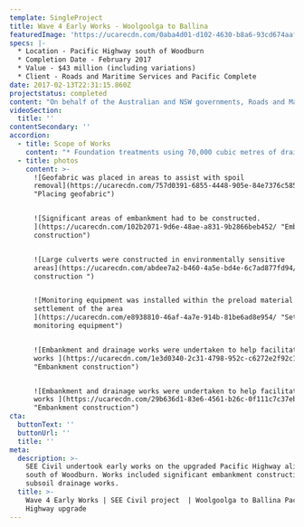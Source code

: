 ```yaml
---
template: SingleProject
title: Wave 4 Early Works - Woolgoolga to Ballina
featuredImage: 'https://ucarecdn.com/0aba4d01-d102-4630-b8a6-93cd674aafe4/'
specs: |-
  * Location - Pacific Highway south of Woodburn
  * Completion Date - February 2017
  * Value - $43 million (including variations) 
  * Client - Roads and Maritime Services and Pacific Complete
date: 2017-02-13T22:31:15.860Z
projectstatus: completed
content: "On behalf of the Australian and NSW governments, Roads and Maritime Services is progressively upgrading the Pacific Highway to dual carriageway between the Hunter and NSW/Queensland border. The Woolgoolga to Ballina Pacific Highway upgrade involves the duplication of 155 kilometres to a four-lane divided road. The upgrade starts about six kilometres north of Woolgoolga (north of Coffs Harbour) and ends about six kilometres south of Ballina. \r\n\nThe Wave 4 Early Works package is part of the Woolgoolga to Ballina Pacific Highway upgrade. SEECivil worked collaboratively with Roads and Maritime Services and Pacific Complete to deliver this part of the Woolgoolga to Ballina Pacific Highway upgrade. \n\nThere early works were undertaken to ensure appropriate management, pre-load and settlement of soft soil areas prior to major roadworks commencing on this section of highway."
videoSection:
  title: ''
contentSecondary: ''
accordion:
  - title: Scope of Works
    content: "* Foundation treatments using 70,000 cubic metres of drainage rock\r\n* Installation of about 320,000 metres of vertical wick drains\r\n* Installation of specialised geotechnical instruments for settlement monitoring of soft soils, including vibrating wire, bored, nested and standing piezometers, inclinometers, settlement plate, data loggers and hydrostatic profile gauges\r\n* Importing more than 185,000 cubic metres of earth fill materials\r\n* High strength earth reinforcement using geotextiles and geosynthetic materials\r\n* Design and construction of deceleration lanes on the Pacific Highway to facilitate site and haulage vehicle movements, including traffic management of the Pacific Highway.\r\n* Working with fill height limitations of 1.5 meters per week.\r\n* Installation of HDPE drainage pipes due to soft soil zones\r\n* Clearing and grubbing undertaken within Endangered Ecological Communities\r\n* Management of acid sulfate and soft soil conditions of varying levels across the project area."
  - title: photos
    content: >-
      ![Geofabric was placed in areas to assist with spoil
      removal](https://ucarecdn.com/757d0391-6855-4448-905e-84e7376c5855/
      "Placing geofabric")


      ![Significant areas of embankment had to be constructed.
      ](https://ucarecdn.com/102b2071-9d6e-48ae-a831-9b2866beb452/ "Embankment
      construction")


      ![Large culverts were constructed in environmentally sensitive
      areas](https://ucarecdn.com/abdee7a2-b460-4a5e-bd4e-6c7ad877fd94/ "Culvert
      construction ")


      ![Monitoring equipment was installed within the preload material to track
      settlement of the area
      ](https://ucarecdn.com/e8938810-46af-4a7e-914b-81be6ad8e954/ "Settlment
      monitoring equipment")


      ![Embankment and drainage works were undertaken to help facilitate future
      works ](https://ucarecdn.com/1e3d0340-2c31-4798-952c-c6272e2f92c1/
      "Embankment construction")


      ![Embankment and drainage works were undertaken to help facilitate future
      works ](https://ucarecdn.com/29b636d1-83e6-4561-b26c-0f111c7c37eb/
      "Embankment construction")
cta:
  buttonText: ''
  buttonUrl: ''
  title: ''
meta:
  description: >-
    SEE Civil undertook early works on the upgraded Pacific Highway alignment
    south of Woodburn. Works included significant embankment construction and
    subsoil drainage works.  
  title: >-
    Wave 4 Early Works | SEE Civil project  | Woolgoolga to Ballina Pacific
    Highway upgrade
---
```


